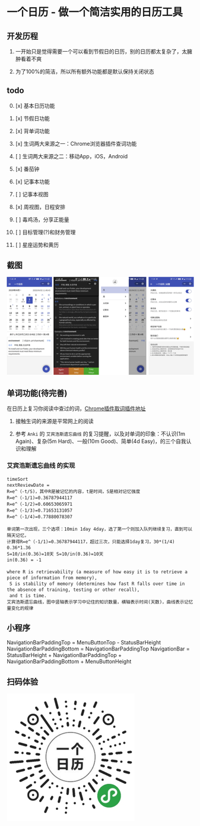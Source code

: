 # 一个日历 - 做一个简洁实用的日历工具

## 开发历程

1. 一开始只是觉得需要一个可以看到节假日的日历，别的日历都太复杂了，太臃肿看着不爽

2. 为了100%的简洁，所以所有额外功能都是默认保持关闭状态

## todo

0. [x] 基本日历功能

0. [x] 节假日功能

0. [x] 背单词功能

0. [x] 生词两大来源之一：Chrome浏览器插件查词功能

0. [ ] 生词两大来源之二：移动App，iOS，Android

0. [x] 番茄钟

0. [x] 记事本功能

0. [ ] 记事本视图

0. [x] 周视图，日程安排

0. [ ] 毒鸡汤，分享正能量

0. [ ] 目标管理(?)和财务管理

0. [ ] 星座运势和黄历

## 截图

![微信小程序](./doc/screenshot.png)

## 单词功能(待完善)

在日历上复习你阅读中查过的词，[Chrome插件取词插件地址](https://chrome.google.com/webstore/detail/pdmhnijfmbifakadpggckbmjgdclaaio)

1. 接触生词的来源是平常网上的阅读

2. 参考 `Anki` 的 `艾宾浩斯遗忘曲线` 的复习提醒，以及对单词的印象：不认识(1m Again)、复杂(5m Hard)、一般(10m Good)、简单(4d Easy)，的三个自我认识和理解

### 艾宾浩斯遗忘曲线 的实现
```
timeSort
nextReviewDate = 
R=e^（-t/S)，其中R是被记忆的内容，t是时间，S是相对记忆强度
R=e^（-1/1)=0.36787944117
R=e^（-1/2)=0.60653065971
R=e^（-1/3)=0.71653131057
R=e^（-1/4)=0.77880078307

单词第一次出现，三个选项：10min 1day 4day，选了第一个则加入队列继续复习，直到可以隔天记忆，
计算得R=e^（-1/1)=0.36787944117，超过三次，只能选择1day复习，30*(1/4)
0.36*1.36 
S=10/in(0.36)=10天 S=10/in(0.36)=10天
in(0.36) = -1

where R is retrievability (a measure of how easy it is to retrieve a piece of information from memory),
 S is stability of memory (determines how fast R falls over time in the absence of training, testing or other recall),
 and t is time.
艾宾浩斯遗忘曲线，图中竖轴表示学习中记住的知识数量，横轴表示时间(天数)，曲线表示记忆量变化的规律
```

## 小程序

NavigationBarPaddingTop = MenuButtonTop - StatusBarHeight
NavigationBarPaddingBottom = NavigationBarPaddingTop
NavigationBar = StatusBarHeight + NavigationBarPaddingTop + NavigationBarPaddingBottom + MenuButtonHeight

## 扫码体验

![微信小程序](./doc/gh_08eeaa873774_344.jpg)
